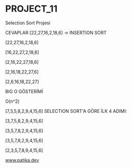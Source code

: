 # PROJECT_11
Selection Sort Projesi

CEVAPLAR
[22,27,16,2,18,6] -> INSERTION SORT

[22,27,16,2,18,6]  
 
[16,22,27,2,18,6] 

[2,16,22,27,18,6]

[2,16,18,22,27,6] 

[2,6,16,18,22,27]

BIG O GÖSTERİMİ

O(n^2)

[7,3,5,8,2,9,4,15,6]  SELECTION SORT'A GÖRE İLK 4 ADIMI:

[3,7,5,8,2,9,4,15,6]

[3,5,7,8,2,9,4,15,6]

[3,5,7,8,2,9,4,15,6]

[2,3,5,7,8,9,4,15,6]


www.patika.dev
